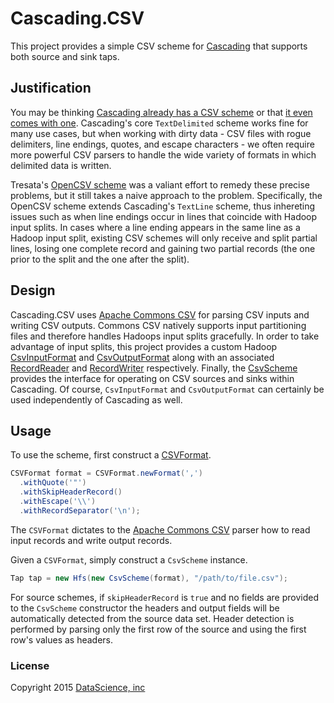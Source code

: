 # Cascading.CSV
This project provides a simple CSV scheme for [Cascading](http://cascading.org) that supports both source and sink taps.

## Justification

You may be thinking [Cascading already has a CSV scheme](https://github.com/tresata/cascading-opencsv/blob/master/src/main/java/com/tresata/cascading/opencsv/OpenCsvScheme.java)
or that [it even comes with one](http://docs.cascading.org/cascading/2.0/javadoc/cascading/scheme/hadoop/TextDelimited.html).
Cascading's core `TextDelimited` scheme works fine for many use cases, but when working with dirty data - CSV files
with rogue delimiters, line endings, quotes, and escape characters - we often require more powerful CSV parsers to
handle the wide variety of formats in which delimited data is written.

Tresata's [OpenCSV scheme](https://github.com/tresata/cascading-opencsv) was a valiant effort to remedy these precise
problems, but it still takes a naive approach to the problem. Specifically, the OpenCSV scheme extends Cascading's
`TextLine` scheme, thus inhereting issues such as when line endings occur in lines that coincide with Hadoop input splits.
In cases where a line ending appears in the same line as a Hadoop input split, existing CSV schemes will only receive
and split partial lines, losing one complete record and gaining two partial records (the one prior to the split and the
one after the split).

## Design

Cascading.CSV uses [Apache Commons CSV](https://commons.apache.org/proper/commons-csv/) for parsing CSV inputs and writing
CSV outputs. Commons CSV natively supports input partitioning files and therefore handles Hadoops input splits gracefully.
In order to take advantage of input splits, this project provides a custom Hadoop
[CsvInputFormat](https://github.com/datascienceinc/cascading.csv/blob/master/src/main/java/com/datascience/hadoop/CsvInputFormat.java)
and [CsvOutputFormat](https://github.com/datascienceinc/cascading.csv/blob/master/src/main/java/com/datascience/hadoop/CsvOutputFormat.java)
along with an associated [RecordReader](https://github.com/datascienceinc/cascading.csv/blob/master/src/main/java/com/datascience/hadoop/CsvRecordReader.java)
and [RecordWriter](https://github.com/datascienceinc/cascading.csv/blob/master/src/main/java/com/datascience/hadoop/CsvRecordWriter.java) respectively.
Finally, the [CsvScheme](https://github.com/datascienceinc/cascading.csv/blob/master/src/main/java/com/datascience/cascading/CsvScheme.java)
provides the interface for operating on CSV sources and sinks within Cascading. Of course, `CsvInputFormat` and
`CsvOutputFormat` can certainly be used independently of Cascading as well.

## Usage

To use the scheme, first construct a [CSVFormat](https://commons.apache.org/proper/commons-csv/apidocs/org/apache/commons/csv/CSVFormat.html).

```java
CSVFormat format = CSVFormat.newFormat(',')
  .withQuote('"')
  .withSkipHeaderRecord()
  .withEscape('\\')
  .withRecordSeparator('\n');
```

The `CSVFormat` dictates to the [Apache Commons CSV](https://commons.apache.org/proper/commons-csv/) parser how to read
input records and write output records.

Given a `CSVFormat`, simply construct a `CsvScheme` instance.

```java
Tap tap = new Hfs(new CsvScheme(format), "/path/to/file.csv");
```

For source schemes, if `skipHeaderRecord` is `true` and no fields are provided to the `CsvScheme` constructor the headers
and output fields will be automatically detected from the source data set. Header detection is performed by parsing only
the first row of the source and using the first row's values as headers.

### License

Copyright 2015 [DataScience, inc](http://datascience.com)
